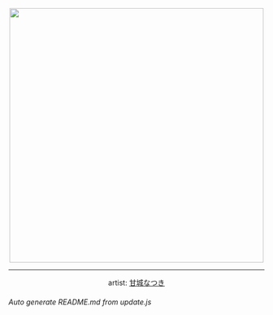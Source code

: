 
<p align="center">
  <img width="500" src="https://nekos.best/api/v2/neko/0077.png">
  <hr/>
  <center>
    artist: <a href="https://yande.re/post/show/592712">甘城なつき</a>
  </center>
</p>


###### Auto generate README.md from update.js

